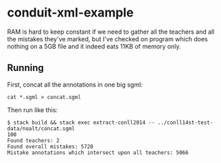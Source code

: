 # conduit-xml-example

RAM is hard to keep constant if we need to gather all the teachers and
all the mistakes they've marked, but I've checked on program which
does nothing on a 5GB file and it indeed eats 11KB of memory only.

## Running

First, concat all the annotations in one big sgml:

```
cat *.sgml > concat.sgml
```

Then run like this:

```
$ stack build && stack exec extract-conll2014 -- ../conll14st-test-data/noalt/concat.sgml
100
Found teachers: 2
Found overall mistakes: 5728
Mistake annotations which intersect upon all teachers: 5066
```

